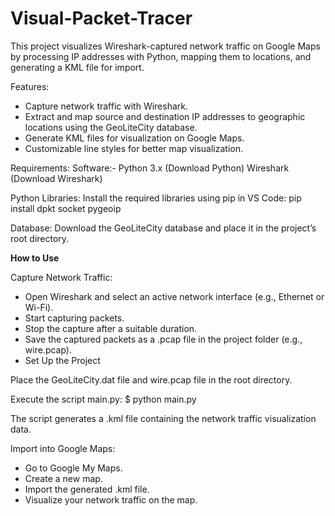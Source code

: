 # Visual-Packet-Tracer

This project visualizes Wireshark-captured network traffic on Google Maps by processing IP addresses with Python, mapping them to locations, and generating a KML file for import.

Features:
- Capture network traffic with Wireshark.
- Extract and map source and destination IP addresses to geographic locations using the GeoLiteCity database.
- Generate KML files for visualization on Google Maps.
- Customizable line styles for better map visualization.

Requirements:
Software:-
Python 3.x (Download Python)
Wireshark (Download Wireshark)

Python Libraries:
Install the required libraries using pip in VS Code:
pip install dpkt socket pygeoip

Database:
Download the GeoLiteCity database and place it in the project’s root directory.

**How to Use**

Capture Network Traffic:

- Open Wireshark and select an active network interface (e.g., Ethernet or Wi-Fi).
- Start capturing packets.
- Stop the capture after a suitable duration.
- Save the captured packets as a .pcap file in the project folder (e.g., wire.pcap).
- Set Up the Project

Place the GeoLiteCity.dat file and wire.pcap file in the root directory.

Execute the script main.py:
$ python main.py

The script generates a .kml file containing the network traffic visualization data.

Import into Google Maps:

- Go to Google My Maps.
- Create a new map.
- Import the generated .kml file.
- Visualize your network traffic on the map.


